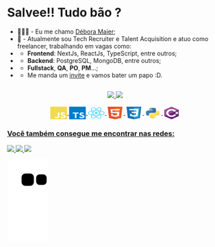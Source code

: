 # Salvee!! Tudo bão ?

- 👨🏽‍💻 -  Eu me chamo [Débora Maier](https://www.linkedin.com/in/debora-maier/);
- 💜 - Atualmente sou Tech Recruiter e Talent Acquisition e atuo como freelancer, trabalhando em vagas como: 
- - **Frontend**: NextJs, ReactJs, TypeScript, entre outros;
- - **Backend**: PostgreSQL, MongoDB, entre outros;
- - **Fullstack**, **QA**, **PO**, **PM**...;
- - Me manda um [invite](https://www.linkedin.com/in/debora-maier/) e vamos bater um papo :D.

##

<div align="center">
  <a href="https://github.com/DebsMaier">
  <img height="180em" src="https://github-readme-stats.vercel.app/api?username=DebsMaier&show_icons=true&theme=midnight-purple&include_all_commits=true&count_private=true"/>
  <img height="180em" src="https://github-readme-stats.vercel.app/api/top-langs/?username=DebsMaier&layout=compact&langs_count=7&theme=midnight-purple"/>
</div>

<div align="center" style="display: inline_block"><br>
  <img align="center" alt="Pelaez-Js" height="30" width="40" src="https://raw.githubusercontent.com/devicons/devicon/master/icons/javascript/javascript-plain.svg">
  <img align="center" alt="Pelaez-Ts" height="30" width="40" src="https://raw.githubusercontent.com/devicons/devicon/master/icons/typescript/typescript-plain.svg">
  <img align="center" alt="Pelaez-React" height="30" width="40" src="https://raw.githubusercontent.com/devicons/devicon/master/icons/react/react-original.svg">
  <img align="center" alt="Pelaez-HTML" height="30" width="40" src="https://raw.githubusercontent.com/devicons/devicon/master/icons/html5/html5-original.svg">
  <img align="center" alt="Pelaez-CSS" height="30" width="40" src="https://raw.githubusercontent.com/devicons/devicon/master/icons/css3/css3-original.svg">
  <img align="center" alt="Pelaez-Python" height="30" width="40" src="https://raw.githubusercontent.com/devicons/devicon/master/icons/python/python-original.svg">
  <img align="center" alt="Pelaez-Csharp" height="30" width="40" src="https://raw.githubusercontent.com/devicons/devicon/master/icons/csharp/csharp-original.svg">
  
</div>
  
  ### Você também consegue me encontrar nas redes: 
  
   
  <a href="https://www.instagram.com/deborarmaier/" target="_blank">
    <img src="https://img.shields.io/badge/-Instagram-%23E4405F?style=for-the-badge&logo=instagram&logoColor=white" target="_blank">
  </a>

  
  <a href="mailto:debora_rmaier@hotmail.com">
    <img src="https://img.shields.io/badge/-Gmail-%23333?style=for-the-badge&logo=gmail&logoColor=white" target="_blank">
  </a>
  
  <a href="https://www.linkedin.com/in/debora-maier/" target="_blank">
    <img src="https://img.shields.io/badge/-LinkedIn-%230077B5?style=for-the-badge&logo=linkedin&logoColor=white" target="_blank">
  </a> 
  

 
  ![Snake animation](https://github.com/paulopelaez/paulopelaez/blob/output/github-grid-snake.svg)
 
</div>
